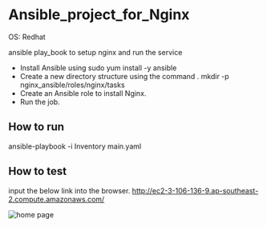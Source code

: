 # Ansible_project_for_Nginx
OS: Redhat

ansible play_book to setup nginx and run the service


- Install Ansible using sudo yum install -y ansible
- Create a new directory structure using the command . mkdir -p nginx_ansible/roles/nginx/tasks
- Create an Ansible role to install Nginx.
- Run the job.

## How to run
ansible-playbook -i Inventory  main.yaml

## How to test
input the below link into the browser.
http://ec2-3-106-136-9.ap-southeast-2.compute.amazonaws.com/

![home page]()
